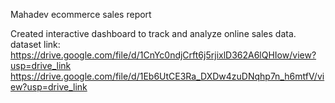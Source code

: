 Mahadev ecommerce sales report

Created interactive dashboard to track and analyze online sales data.
dataset link: https://drive.google.com/file/d/1CnYc0ndjCrft6j5rjixlD362A6lQHIow/view?usp=drive_link
              https://drive.google.com/file/d/1Eb6UtCE3Ra_DXDw4zuDNqhp7n_h6mtfV/view?usp=drive_link
